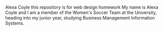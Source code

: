 Alexa Coyle
this repository is for web design homework
My name is Alexa Coyle and I am a member of the Women's Soccer Team at the University, heading into my junior year, studying Business Management Information Systems.
